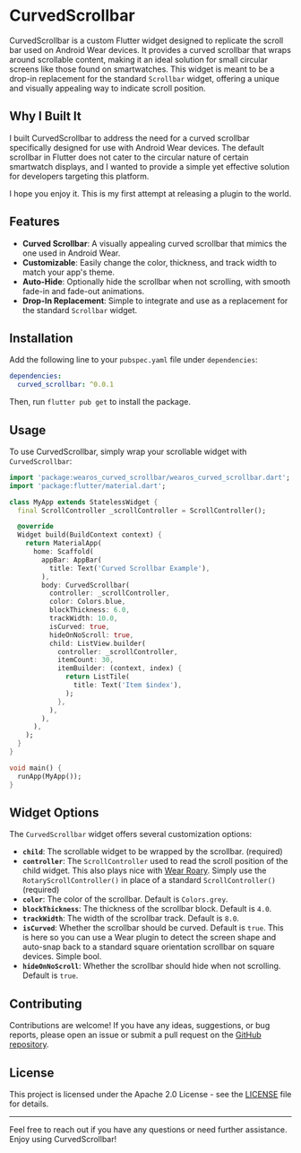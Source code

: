 # CurvedScrollbar

CurvedScrollbar is a custom Flutter widget designed to replicate the scroll bar used on Android Wear devices. It provides a curved scrollbar that wraps around scrollable content, making it an ideal solution for small circular screens like those found on smartwatches. This widget is meant to be a drop-in replacement for the standard `Scrollbar` widget, offering a unique and visually appealing way to indicate scroll position.

## Why I Built It

I built CurvedScrollbar to address the need for a curved scrollbar specifically designed for use with Android Wear devices. The default scrollbar in Flutter does not cater to the circular nature of certain smartwatch displays, and I wanted to provide a simple yet effective solution for developers targeting this platform.

I hope you enjoy it. This is my first attempt at releasing a plugin to the world.

## Features

- **Curved Scrollbar**: A visually appealing curved scrollbar that mimics the one used in Android Wear.
- **Customizable**: Easily change the color, thickness, and track width to match your app's theme.
- **Auto-Hide**: Optionally hide the scrollbar when not scrolling, with smooth fade-in and fade-out animations.
- **Drop-In Replacement**: Simple to integrate and use as a replacement for the standard `Scrollbar` widget.

## Installation

Add the following line to your `pubspec.yaml` file under `dependencies`:

```yaml
dependencies:
  curved_scrollbar: ^0.0.1
```

Then, run `flutter pub get` to install the package.

## Usage

To use CurvedScrollbar, simply wrap your scrollable widget with `CurvedScrollbar`:

```dart
import 'package:wearos_curved_scrollbar/wearos_curved_scrollbar.dart';
import 'package:flutter/material.dart';

class MyApp extends StatelessWidget {
  final ScrollController _scrollController = ScrollController();

  @override
  Widget build(BuildContext context) {
    return MaterialApp(
      home: Scaffold(
        appBar: AppBar(
          title: Text('Curved Scrollbar Example'),
        ),
        body: CurvedScrollbar(
          controller: _scrollController,
          color: Colors.blue,
          blockThickness: 6.0,
          trackWidth: 10.0,
          isCurved: true,
          hideOnNoScroll: true,
          child: ListView.builder(
            controller: _scrollController,
            itemCount: 30,
            itemBuilder: (context, index) {
              return ListTile(
                title: Text('Item $index'),
              );
            },
          ),
        ),
      ),
    );
  }
}

void main() {
  runApp(MyApp());
}
```

## Widget Options

The `CurvedScrollbar` widget offers several customization options:

- **`child`**: The scrollable widget to be wrapped by the scrollbar. (required)
- **`controller`**: The `ScrollController` used to read the scroll position of the child widget. This also plays nice with [Wear Roary](https://pub.dev/packages/wearable_rotary). Simply use the `RotaryScrollController()` in place of a standard `ScrollController()` (required)
- **`color`**: The color of the scrollbar. Default is `Colors.grey`.
- **`blockThickness`**: The thickness of the scrollbar block. Default is `4.0`.
- **`trackWidth`**: The width of the scrollbar track. Default is `8.0`.
- **`isCurved`**: Whether the scrollbar should be curved. Default is `true`. This is here so you can use a Wear plugin to detect the screen shape and auto-snap back to a standard square orientation scrollbar on square devices. Simple bool.
- **`hideOnNoScroll`**: Whether the scrollbar should hide when not scrolling. Default is `true`.

## Contributing

Contributions are welcome! If you have any ideas, suggestions, or bug reports, please open an issue or submit a pull request on the [GitHub repository](https://github.com/yourusername/curved_scrollbar).

## License

This project is licensed under the Apache 2.0 License - see the [LICENSE](https://github.com/cotw-fabier/wearos_curved_scrollbar?tab=Apache-2.0-1-ov-file) file for details.

---

Feel free to reach out if you have any questions or need further assistance. Enjoy using CurvedScrollbar!